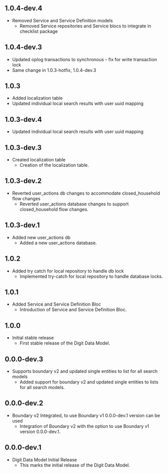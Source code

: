## 1.0.4-dev.4

* Removed Service and Service Definition models
  - Removed Service repositories and Service blocs to integrate in checklist package
## 1.0.4-dev.3

* Updated oplog transactions to synchronous - fix for write transaction lock
* Same change in 1.0.3-hotfix, 1.0.4-dev.3

## 1.0.3

* Added localization table
* Updated individual local search results with user uuid mapping

## 1.0.3-dev.4

* Updated individual local search results with user uuid mapping
  
## 1.0.3-dev.3

* Created localization table 
  - Creation of the localization table.

## 1.0.3-dev.2

* Reverted user_actions db changes to accommodate closed_household flow changes
    - Reverted user_actions database changes to support closed_household flow changes.

## 1.0.3-dev.1

* Added new user_actions db
    - Added a new user_actions database.

## 1.0.2

* Added try catch for local repository to handle db lock
    - Implemented try-catch for local repository to handle database locks.

## 1.0.1

* Added Service and Service Definition Bloc
    - Introduction of Service and Service Definition Bloc.

## 1.0.0

* Initial stable release
    - First stable release of the Digit Data Model.

## 0.0.0-dev.3

* Supports boundary v2 and updated single entities to list for all search models
    - Added support for boundary v2 and updated single entities to lists for all search models.

## 0.0.0-dev.2

* Boundary v2 Integrated, to use Boundary v1  0.0.0-dev.1 version can be used
    - Integration of Boundary v2 with the option to use Boundary v1 version 0.0.0-dev.1.

## 0.0.0-dev.1

* Digit Data Model Initial Release
    - This marks the initial release of the Digit Data Model.